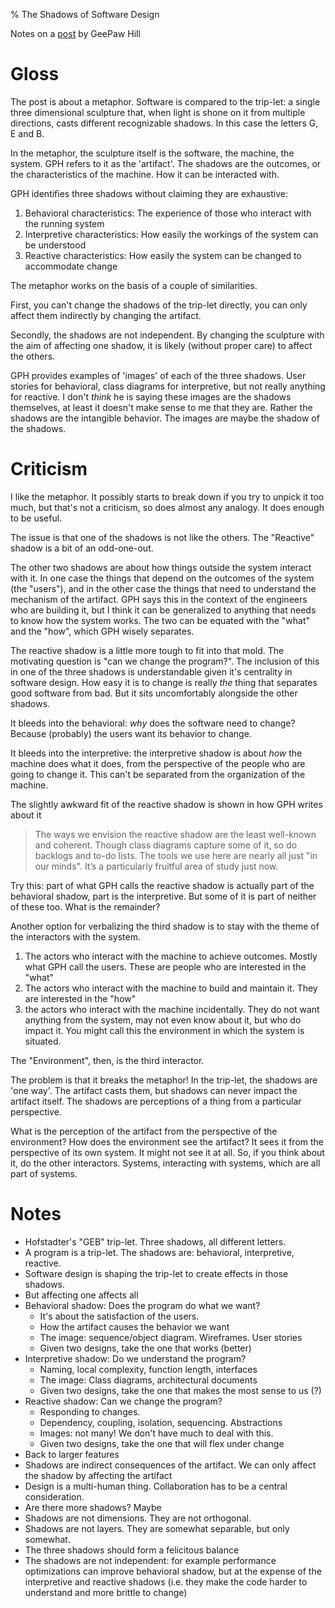 % The Shadows of Software Design

Notes on a [post](https://www.geepawhill.org/2022/02/15/the-shadows-of-software-design) by GeePaw Hill

# Gloss
The post is about a metaphor. Software is compared to the trip-let: a single three dimensional sculpture that, when light is shone on it from multiple directions, casts different recognizable shadows. In this case the letters G, E and B.

In the metaphor, the sculpture itself is the software, the machine, the system. GPH refers to it as the 'artifact'. The shadows are the outcomes, or the characteristics of the machine. How it can be interacted with.

GPH identifies three shadows without claiming they are exhaustive:

1. Behavioral characteristics: The experience of those who interact with the running system
2. Interpretive characteristics: How easily the workings of the system can be understood
3. Reactive characteristics: How easily the system can be changed to accommodate change

The metaphor works on the basis of a couple of similarities.

First, you can't change the shadows of the trip-let directly, you can only affect them indirectly by changing the artifact.

Secondly, the shadows are not independent. By changing the sculpture with the aim of affecting one shadow, it is likely (without proper care) to affect the others.

GPH provides examples of 'images' of each of the three shadows. User stories for behavioral, class diagrams for interpretive, but not really anything for reactive. I don't _think_ he is saying these images are the shadows themselves, at least it doesn't make sense to me that they are. Rather the shadows are the intangible behavior. The images are maybe the shadow of the shadows.

# Criticism
I like the metaphor. It possibly starts to break down if you try to unpick it too much, but that's not a criticism, so does almost any analogy. It does enough to be useful.

The issue is that one of the shadows is not like the others. The "Reactive" shadow is a bit of an odd-one-out.

The other two shadows are about how things outside the system interact with it. In one case the things that depend on the outcomes of the system (the "users"), and in the other case the things that need to understand the mechanism of the artifact. GPH says this in the context of the engineers who are building it, but I think it can be generalized to anything that needs to know how the system works. The two can be equated with the "what" and the "how", which GPH wisely separates.

The reactive shadow is a little more tough to fit into that mold. The motivating question is "can we change the program?". The inclusion of this in one of the three shadows is understandable given it's centrality in software design. How easy it is to change is really _the_ thing that separates good software from bad. But it sits uncomfortably alongside the other shadows.

It bleeds into the behavioral: _why_ does the software need to change? Because (probably) the users want its behavior to change.

It bleeds into the interpretive: the interpretive shadow is about _how_ the machine does what it does, from the perspective of the people who are going to change it. This can't be separated from the organization of the machine.

The slightly awkward fit of the reactive shadow is shown in how GPH writes about it

> The ways we envision the reactive shadow are the least well-known and coherent. Though class diagrams capture some of it, so do backlogs and to-do lists. The tools we use here are nearly all just "in our minds". It’s a particularly fruitful area of study just now.

Try this: part of what GPH calls the reactive shadow is actually part of the behavioral shadow, part is the interpretive. But some of it is part of neither of these too. What is the remainder?

Another option for verbalizing the third shadow is to stay with the theme of the interactors with the system.

1. The actors who interact with the machine to achieve outcomes. Mostly what GPH call the users. These are people who are interested in the "what"
2. The actors who interact with the machine to build and maintain it. They are interested in the "how"
3. the actors who interact with the machine incidentally. They do not want anything from the system, may not even know about it, but who do impact it. You might call this the environment in which the system is situated.

The "Environment", then, is the third interactor.

The problem is that it breaks the metaphor! In the trip-let, the shadows are 'one way'. The artifact casts them, but shadows can never impact the artifact itself. The shadows are perceptions of a thing from a particular perspective.

What is the perception of the artifact from the perspective of the environment? How does the environment see the artifact? It sees it from the perspective of its own system. It might not see it at all. So, if you think about it, do the other interactors. Systems, interacting with systems, which are all part of systems.

# Notes
* Hofstadter's "GEB" trip-let. Three shadows, all different letters.
* A program is a trip-let. The shadows are: behavioral, interpretive, reactive.
* Software design is shaping the trip-let to create effects in those shadows.
* But affecting one affects all
* Behavioral shadow: Does the program do what we want?
    * It's about the satisfaction of the users.
    * How the artifact causes the behavior we want
    * The image: sequence/object diagram. Wireframes. User stories
    * Given two designs, take the one that works (better)
* Interpretive shadow: Do we understand the program?
    * Naming, local complexity, function length, interfaces
    * The image: Class diagrams, architectural documents
    * Given two designs, take the one that makes the most sense to us (?)
* Reactive shadow: Can we change the program?
    * Responding to changes.
    * Dependency, coupling, isolation, sequencing. Abstractions
    * Images: not many! We don't have much to deal with this.
    * Given two designs, take the one that will flex under change
* Back to larger features
* Shadows are indirect consequences of the artifact. We can only affect the shadow by affecting the artifact
* Design is a multi-human thing. Collaboration has to be a central consideration.
* Are there more shadows? Maybe
* Shadows are not dimensions. They are not orthogonal.
* Shadows are not layers. They are somewhat separable, but only somewhat.
* The three shadows should form a felicitous balance
* The shadows are not independent: for example performance optimizations can improve behavioral shadow, but at the expense of the interpretive and reactive shadows (i.e. they make the code harder to understand and more brittle to change)
